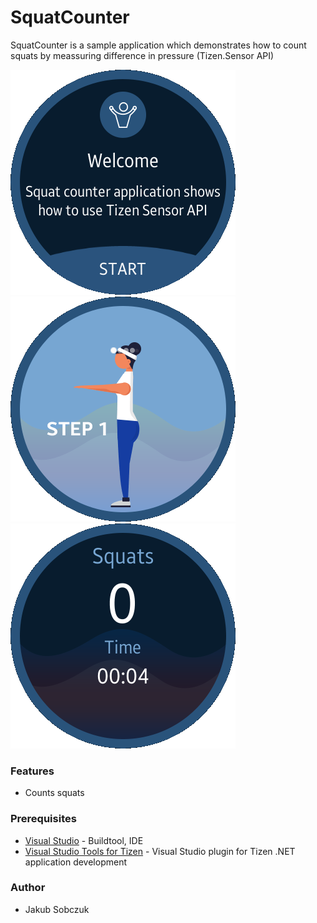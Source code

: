 # SquatCounter
SquatCounter is a sample application which demonstrates how to count squats by meassuring difference in pressure (Tizen.Sensor API)

![Welcome page](./Screenshots/Screenshot1.png)
![Index page](./Screenshots/Screenshot2.png)
![Main page](./Screenshots/Screenshot3.png)

### Features
* Counts squats

### Prerequisites

* [Visual Studio](https://www.visualstudio.com/) - Buildtool, IDE
* [Visual Studio Tools for Tizen](https://developer.tizen.org/development/visual-studio-tools-tizen/installing-visual-studio-tools-tizen) - Visual Studio plugin for Tizen .NET application development

### Author
* Jakub Sobczuk
